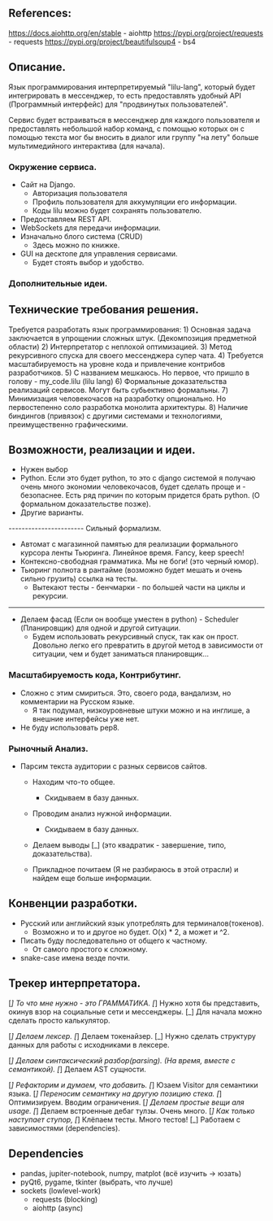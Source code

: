 ## References:

https://docs.aiohttp.org/en/stable          - aiohttp
https://pypi.org/project/requests           - requests
https://pypi.org/project/beautifulsoup4     - bs4


## Описание.
Язык программирования интерпретируемый "lilu-lang", который будет интегрировать в мессенджер, то есть предоставлять удобный API (Программный интерфейс) для "продвинутых пользователей". 

Сервис будет встраиваться в мессенджер для каждого пользователя и предоставлять небольшой набор команд, с помощью которых он с помощью текста мог бы вносить в диалог или группу "на лету" больше мультимедийного интерактива (для начала).

### Окружение сервиса.
* Сайт на Django.
    - Авторизация пользователя
    - Профиль пользователя для аккумуляции его информации.
    - Коды lilu можно будет сохранять пользователю.
* Предоставляем REST API.
* WebSockets для передачи информации.
* Изначально блого система (CRUD)
    - Здесь можно по книжке.
* GUI на десктопе для управления сервисами.
    - Будет стоять выбор и удобство.

### Дополнительные идеи.



## Технические требования решения.
Требуется разработать язык программирования:
    1) Основная задача заключается в упрощении сложных штук. (Декомпозиция предметной области)
    2) Интерпретатор с неплохой оптимизацией.
    3) Метод рекурсивного спуска для своего мессенджера супер чата.
    4) Требуется масштабируемость на уровне кода и привлечение контрибов разработчиков.
    5) С названием мешкаюсь. Но первое, что пришло в голову - my_code.lilu (lilu lang)
    6) Формальные доказательства реализаций сервисов. Могут быть субьективно формальны.
    7) Минимизация человекочасов на разработку опционально. Но первостепенно соло разработка монолита архитектуры.
    8) Наличие биндингов (привязок) с другими системами и технологиями, преимущественно графическими.

## Возможности, реализации и идеи.
- Нужен выбор 
- Python. Если это будет python, то это с django системой я получаю очень много экономии человекочасов, будет сделать проще и - безопаснее. Есть ряд причин по которым придется брать python. (О формальном доказательстве позже).
- Другие варианты.

----------------------- Сильный формализм.
- Автомат с магазинной памятью для реализации формального курсора ленты Тьюринга. Линейное время. Fancy, keep speech!
- Контексно-свободная грамматика. Мы не боги! (это черный юмор).
- Тьюринг полнота в рантайме (возможно будет мешать и очень сильно грузить) ссылка на тесты.
    - Вытекают тесты - бенчмарки - по большей части на циклы и рекурсии.
-----------------------

- Делаем фасад (Если он вообще уместен в python) - Scheduler (Планировщик) для одной и другой ситуации.
    - Будем использовать рекурсивный спуск, так как он прост. Довольно легко его превратить в другой метод в зависимости от ситуации, чем и будет заниматься планировщик...

### Масштабируемость кода, Контрибутинг.
- Сложно с этим смириться. Это, своего рода, вандализм, но комментарии на Русском языке.
    - Я так подумал, низкоуровневые штуки можно и на инглише, а внешние интерфейсы уже нет.
- Не буду использовать pep8.

### Рыночный Анализ.
- Парсим текста аудитории с разных сервисов сайтов.
    - Находим что-то общее.
        - Скидываем в базу данных.
    - Проводим анализ нужной информации.
        - Скидываем в базу данных.
    - Делаем выводы [_]  (это квадратик - завершение, типо, доказательства).

    - Прикладное почитаем (Я не разбираюсь в этой отрасли) и найдем еще больше информации.

## Конвенции разработки.
- Русский или английский язык употреблять для терминалов(токенов).
    - Возможно и то и другое но будет. O(x) * 2, а может и ^2.
- Писать буду последовательно от общего к частному.
    - От самого простого к сложному. 
- snake-case имена везде почти.

## Трекер интерпретатора.
[_] То что мне нужно - это ГРАММАТИКА.
    [_] Нужно хотя бы представить, окинув взор на социальные сети и мессенджеры.
    [_] Для начала можно сделать просто калькулятор.

[_] Делаем лексер.
    [_] Делаем токенайзер.
    [_] Нужно сделать структуру данных для работы с исходниками в лексере.

[_] Делаем синтаксический разбор(parsing). (На время, вместе c семантикой).
    [_] Делаем AST сущности.

[_] Рефакторим и думаем, что добавить.
[_] Юзаем Visitor для семантики языка. 
    [_] Переносим семантику на другую позицию стека.
[_] Оптимизируем. Вводим ограничения.
[_] Делаем простые вещи аля usage.
    [_] Делаем встроенные дебаг тулзы. Очень много.
    [_] Как только наступает ступор, 
        [_] Клёпаем тесты. Много тестов!
        [_] Работаем с зависимостями (dependencies).

## Dependencies
- pandas, jupiter-notebook, numpy, matplot (всё изучить -> юзать) 
- pyQt6, pygame, tkinter (выбрать, что лучше)
- sockets (lowlevel-work)
    - requests (blocking)
    - aiohttp (async)


